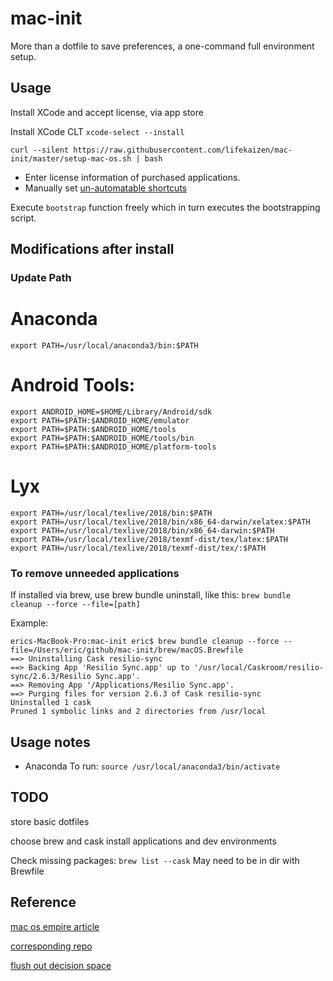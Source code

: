 # mac-init
More than a dotfile to save preferences, a one-command full environment setup.


## Usage

Install XCode and accept license, via app store

Install XCode CLT
`xcode-select --install`

```SHELL
curl --silent https://raw.githubusercontent.com/lifekaizen/mac-init/master/setup-mac-os.sh | bash
```

* Enter license information of purchased applications.
* Manually set [un-automatable shortcuts](https://github.com/Sajjadhosn/dotfiles/blob/master/shortcuts/shortcuts.md#un-automatable-shortcuts)

Execute `bootstrap` function freely which in turn executes the bootstrapping script.


## Modifications after install

### Update Path

# Anaconda

`export PATH=/usr/local/anaconda3/bin:$PATH`

# Android Tools:

```SHELL
export ANDROID_HOME=$HOME/Library/Android/sdk
export PATH=$PATH:$ANDROID_HOME/emulator
export PATH=$PATH:$ANDROID_HOME/tools
export PATH=$PATH:$ANDROID_HOME/tools/bin
export PATH=$PATH:$ANDROID_HOME/platform-tools
```

# Lyx

``` SHELL
export PATH=/usr/local/texlive/2018/bin:$PATH
export PATH=/usr/local/texlive/2018/bin/x86_64-darwin/xelatex:$PATH
export PATH=/usr/local/texlive/2018/bin/x86_64-darwin:$PATH
export PATH=/usr/local/texlive/2018/texmf-dist/tex/latex:$PATH
export PATH=/usr/local/texlive/2018/texmf-dist/tex/:$PATH
```


### To remove unneeded applications

If installed via brew, use brew bundle uninstall, like this:
`brew bundle cleanup --force --file=[path]`

Example:
```
erics-MacBook-Pro:mac-init eric$ brew bundle cleanup --force --file=/Users/eric/github/mac-init/brew/macOS.Brewfile
==> Uninstalling Cask resilio-sync
==> Backing App 'Resilio Sync.app' up to '/usr/local/Caskroom/resilio-sync/2.6.3/Resilio Sync.app'.
==> Removing App '/Applications/Resilio Sync.app'.
==> Purging files for version 2.6.3 of Cask resilio-sync
Uninstalled 1 cask
Pruned 1 symbolic links and 2 directories from /usr/local
```


## Usage notes

* Anaconda
To run:
`source /usr/local/anaconda3/bin/activate`


## TODO
store basic dotfiles

choose brew and cask install applications and dev environments


Check missing packages: `brew list --cask`
May need to be in dir with Brewfile



## Reference

[mac os empire article](https://medium.com/@Sajjadhosn/build-a-macos-empire-a0c83879ac24)

[corresponding repo](https://github.com/Sajjadhosn/dotfiles/)

[flush out decision space](https://www.anishathalye.com/2014/08/03/managing-your-dotfiles/)
